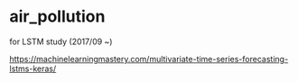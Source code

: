 # air_pollution
for LSTM study (2017/09 ~)

https://machinelearningmastery.com/multivariate-time-series-forecasting-lstms-keras/
